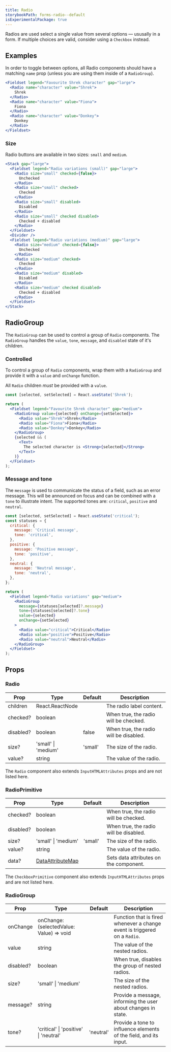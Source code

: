```yaml
---
title: Radio
storybookPath: forms-radio--default
isExperimentalPackage: true
---
```


Radios are used select a single value from several options — ususally in a form.
If multiple choices are valid, consider using a `Checkbox` instead.

## Examples

In order to toggle between options, all Radio components should have a matching
`name` prop (unless you are using them inside of a `RadioGroup`).

```jsx live
<Fieldset legend="Favourite Shrek character" gap="large">
  <Radio name="character" value="Shrek">
    Shrek
  </Radio>
  <Radio name="character" value="Fiona">
    Fiona
  </Radio>
  <Radio name="character" value="Donkey">
    Donkey
  </Radio>
</Fieldset>
```

### Size

Radio buttons are available in two sizes: `small` and `medium`.

```jsx live
<Stack gap="large">
  <Fieldset legend="Radio variations (small)" gap="large">
    <Radio size="small" checked={false}>
      Unchecked
    </Radio>
    <Radio size="small" checked>
      Checked
    </Radio>
    <Radio size="small" disabled>
      Disabled
    </Radio>
    <Radio size="small" checked disabled>
      Checked + disabled
    </Radio>
  </Fieldset>
  <Divider />
  <Fieldset legend="Radio variations (medium)" gap="large">
    <Radio size="medium" checked={false}>
      Unchecked
    </Radio>
    <Radio size="medium" checked>
      Checked
    </Radio>
    <Radio size="medium" disabled>
      Disabled
    </Radio>
    <Radio size="medium" checked disabled>
      Checked + disabled
    </Radio>
  </Fieldset>
</Stack>
```

## RadioGroup

The `RadioGroup` can be used to control a group of `Radio` components. The
`RadioGroup` handles the `value`, `tone`, `message`, and `disabled` state of
it's children.

### Controlled

To control a group of `Radio` components, wrap them with a `RadioGroup` and
provide it with a `value` and `onChange` function.

All `Radio` children _must_ be provided with a `value`.

```jsx live
const [selected, setSelected] = React.useState('Shrek');

return (
  <Fieldset legend="Favourite Shrek character" gap="medium">
    <RadioGroup value={selected} onChange={setSelected}>
      <Radio value="Shrek">Shrek</Radio>
      <Radio value="Fiona">Fiona</Radio>
      <Radio value="Donkey">Donkey</Radio>
    </RadioGroup>
    {selected && (
      <Text>
        The selected character is <Strong>{selected}</Strong>
      </Text>
    )}
  </Fieldset>
);
```

### Message and tone

The `message` is used to communicate the status of a field, such as an error
message. This will be announced on focus and can be combined with a `tone` to
illustrate intent. The supported tones are: `critical`, `positive` and
`neutral`.

```jsx live
const [selected, setSelected] = React.useState('critical');
const statuses = {
  critical: {
    message: 'Critical message',
    tone: 'critical',
  },
  positive: {
    message: 'Positive message',
    tone: 'positive',
  },
  neutral: {
    message: 'Neutral message',
    tone: 'neutral',
  },
};

return (
  <Fieldset legend="Radio variations" gap="medium">
    <RadioGroup
      message={statuses[selected]?.message}
      tone={statuses[selected]?.tone}
      value={selected}
      onChange={setSelected}
    >
      <Radio value="critical">Critical</Radio>
      <Radio value="positive">Positive</Radio>
      <Radio value="neutral">Neutral</Radio>
    </RadioGroup>
  </Fieldset>
);
```

## Props

### Radio

| Prop      | Type                | Default | Description                            |
| --------- | ------------------- | ------- | -------------------------------------- |
| children  | React.ReactNode     |         | The radio label content.               |
| checked?  | boolean             |         | When true, the radio will be checked.  |
| disabled? | boolean             | false   | When true, the radio will be disabled. |
| size?     | 'small' \| 'medium' | 'small' | The size of the radio.                 |
| value?    | string              |         | The value of the radio.                |

The `Radio` component also extends `InputHTMLAttributes` props and are not
listed here.

### RadioPrimitive

| Prop      | Type                                   | Default | Description                            |
| --------- | -------------------------------------- | ------- | -------------------------------------- |
| checked?  | boolean                                |         | When true, the radio will be checked.  |
| disabled? | boolean                                |         | When true, the radio will be disabled. |
| size?     | 'small' \| 'medium'                    | 'small' | The size of the radio.                 |
| value?    | string                                 |         | The value of the radio.                |
| data?     | [DataAttributeMap][data-attribute-map] |         | Sets data attributes on the component. |

[data-attribute-map]:
  https://github.com/brighte-labs/spark-web/blob/e7f6f4285b4cfd876312cc89fbdd094039aa239a/packages/utils/src/internal/buildDataAttributes.ts#L1

The `CheckboxPrimitive` component also extends `InputHTMLAttributes` props and
are not listed here.

### RadioGroup

| Prop      | Type                                     | Default   | Description                                                               |
| --------- | ---------------------------------------- | --------- | ------------------------------------------------------------------------- |
| onChange  | onChange: (selectedValue: Value) => void |           | Function that is fired whenever a change event is triggered on a `Radio`. |
| value     | string                                   |           | The value of the nested radios.                                           |
| disabled? | boolean                                  |           | When true, disables the group of nested radios.                           |
| size?     | 'small' \| 'medium'                      |           | The size of the nested radios.                                            |
| message?  | string                                   |           | Provide a message, informing the user about changes in state.             |
| tone?     | 'critical' \| 'positive' \| 'neutral'    | 'neutral' | Provide a tone to influence elements of the field, and its input.         |
